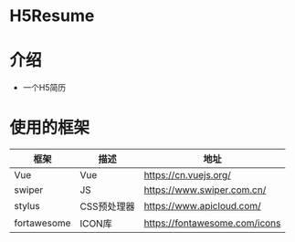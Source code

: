 # H5Resume


# 介绍
- 一个H5简历

# 使用的框架
|框架|描述|地址
|---|---|---|
|Vue|Vue|  https://cn.vuejs.org/|
|swiper|JS|  https://www.swiper.com.cn/
|stylus|CSS预处理器| https://www.apicloud.com/
|fortawesome|ICON库|  https://fontawesome.com/icons
